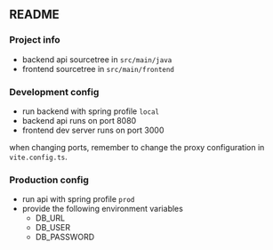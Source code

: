## README

### Project info
- backend api sourcetree in `src/main/java`
- frontend sourcetree in `src/main/frontend`

### Development config
- run backend with spring profile `local`
- backend api runs on port 8080
- frontend dev server runs on port 3000

when changing ports, remember to change the proxy configuration in `vite.config.ts`.

### Production config
- run api with spring profile `prod`
- provide the following environment variables
  - DB_URL 
  - DB_USER
  - DB_PASSWORD
